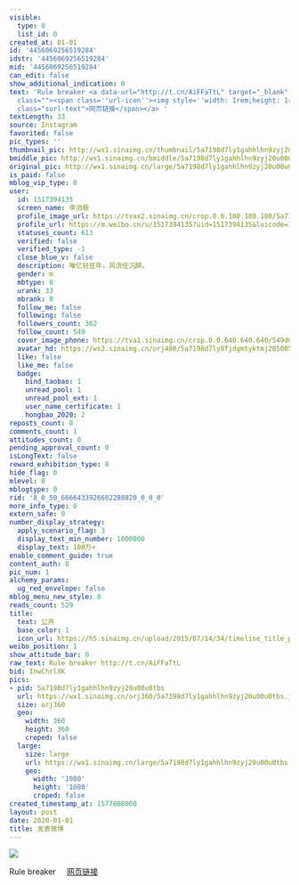 ```yaml
---
visible:
  type: 0
  list_id: 0
created_at: 01-01
id: '4456069256519284'
idstr: '4456069256519284'
mid: '4456069256519284'
can_edit: false
show_additional_indication: 0
text: 'Rule breaker <a data-url="http://t.cn/AiFFaTtL" target="_blank" href="https://weibo.cn/sinaurl?luicode=10000011&lfid=2304131517394135_-_WEIBO_SECOND_PROFILE_WEIBO&u=https%3A%2F%2Fwww.instagram.com%2Fp%2FB6yElzPjVr-%2F"
  class=""><span class=''url-icon''><img style=''width: 1rem;height: 1rem'' src=''//h5.sinaimg.cn/upload/2015/09/25/3/timeline_card_small_web_default.png''></span><span
  class="surl-text">网页链接</span></a> '
textLength: 33
source: Instagram
favorited: false
pic_types: ''
thumbnail_pic: http://wx1.sinaimg.cn/thumbnail/5a7198d7ly1gahhlhn9zyj20u00u0tbs.jpg
bmiddle_pic: http://wx1.sinaimg.cn/bmiddle/5a7198d7ly1gahhlhn9zyj20u00u0tbs.jpg
original_pic: http://wx1.sinaimg.cn/large/5a7198d7ly1gahhlhn9zyj20u00u0tbs.jpg
is_paid: false
mblog_vip_type: 0
user:
  id: 1517394135
  screen_name: 李消极
  profile_image_url: https://tvax2.sinaimg.cn/crop.0.0.180.180.180/5a7198d7ly8fjdgmtyktmj20500500so.jpg?KID=imgbed,tva&Expires=1606399217&ssig=mm5qVT9M2D
  profile_url: https://m.weibo.cn/u/1517394135?uid=1517394135&luicode=10000011&lfid=2304131517394135_-_WEIBO_SECOND_PROFILE_WEIBO
  statuses_count: 613
  verified: false
  verified_type: -1
  close_blue_v: false
  description: 唯忆轻狂年，风流任沉醉。
  gender: m
  mbtype: 0
  urank: 33
  mbrank: 0
  follow_me: false
  following: false
  followers_count: 362
  follow_count: 549
  cover_image_phone: https://tva1.sinaimg.cn/crop.0.0.640.640.640/549d0121tw1egm1kjly3jj20hs0hsq4f.jpg
  avatar_hd: https://wx2.sinaimg.cn/orj480/5a7198d7ly8fjdgmtyktmj20500500so.jpg
  like: false
  like_me: false
  badge:
    bind_taobao: 1
    unread_pool: 1
    unread_pool_ext: 1
    user_name_certificate: 1
    hongbao_2020: 2
reposts_count: 0
comments_count: 1
attitudes_count: 0
pending_approval_count: 0
isLongText: false
reward_exhibition_type: 0
hide_flag: 0
mlevel: 0
mblogtype: 0
rid: '8_0_50_6666433926602280820_0_0_0'
more_info_type: 0
extern_safe: 0
number_display_strategy:
  apply_scenario_flag: 3
  display_text_min_number: 1000000
  display_text: 100万+
enable_comment_guide: true
content_auth: 0
pic_num: 1
alchemy_params:
  ug_red_envelope: false
mblog_menu_new_style: 0
reads_count: 529
title:
  text: 公开
  base_color: 1
  icon_url: https://h5.sinaimg.cn/upload/2015/07/14/34/timeline_title_public_default.png
weibo_position: 1
show_attitude_bar: 0
raw_text: Rule breaker http://t.cn/AiFFaTtL ​​​
bid: InwChrlXK
pics:
- pid: 5a7198d7ly1gahhlhn9zyj20u00u0tbs
  url: https://wx1.sinaimg.cn/orj360/5a7198d7ly1gahhlhn9zyj20u00u0tbs.jpg
  size: orj360
  geo:
    width: 360
    height: 360
    croped: false
  large:
    size: large
    url: https://wx1.sinaimg.cn/large/5a7198d7ly1gahhlhn9zyj20u00u0tbs.jpg
    geo:
      width: '1080'
      height: '1080'
      croped: false
created_timestamp_at: 1577808000
layout: post
date: 2020-01-01
title: 发表微博
---
```


![](https://image.baidu.com/search/down?url=http://wx1.sinaimg.cn/large/5a7198d7ly1gahhlhn9zyj20u00u0tbs.jpg)

Rule breaker <a data-url="http://t.cn/AiFFaTtL" target="_blank" href="https://weibo.cn/sinaurl?luicode=10000011&lfid=2304131517394135_-_WEIBO_SECOND_PROFILE_WEIBO&u=https%3A%2F%2Fwww.instagram.com%2Fp%2FB6yElzPjVr-%2F" class=""><span class='url-icon'><img style='width: 1rem;height: 1rem' src='//h5.sinaimg.cn/upload/2015/09/25/3/timeline_card_small_web_default.png'></span><span class="surl-text">网页链接</span></a> 

